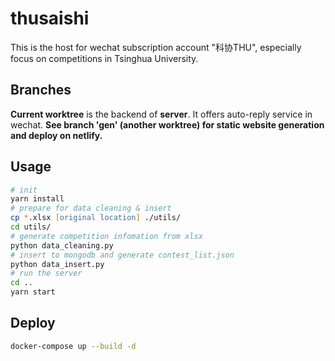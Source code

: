 # thusaishi
This is the host for wechat subscription account "科协THU", especially focus on competitions in Tsinghua University.
## Branches
**Current worktree** is the backend of **server**. It offers auto-reply service in wechat.
**See branch 'gen' (another worktree) for static website generation and deploy on netlify.**
## Usage

```zsh
# init
yarn install
# prepare for data cleaning & insert
cp *.xlsx [original location] ./utils/
cd utils/
# generate competition infomation from xlsx
python data_cleaning.py
# insert to mongodb and generate contest_list.json
python data_insert.py
# run the server
cd ..
yarn start
```

## Deploy

```zsh
docker-compose up --build -d
```

